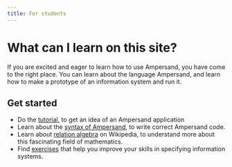 ```yaml
---
title: For students
---
```


# What can I learn on this site?
If you are excited and eager to learn how to use Ampersand, you have come to the right place.
You can learn about the language Ampersand, and learn how to make a prototype of an information system and run it.

## Get started
* Do the [tutorial](../tutorial-rap4), to get an idea of an Ampersand application
* Learn about the [syntax of Ampersand](../reference-material/syntax-of-ampersand.md), to write correct Ampersand code.
* Learn about [relation algebra](https://en.wikipedia.org/wiki/Relational_algebra) on Wikipedia, to understand more about this fascinating field of mathematics.
* Find [exercises](../exercises/README.md) that help you improve your skills in specifying information systems.
